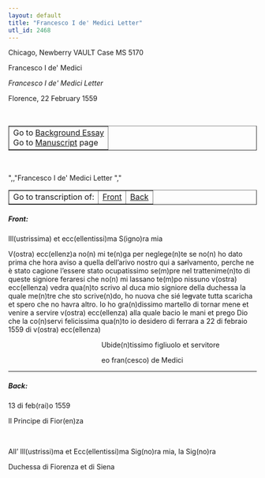 ```yaml
---
layout: default
title: "Francesco I de' Medici Letter"
utl_id: 2468
---
```


<p>Chicago, Newberry VAULT Case MS 5170</p>
<p style=""margin-left:.25in;"">Francesco I de' Medici</p>
<p style=""margin-left:.25in;""><em>Francesco I de' Medici Letter</em></p>
<p style=""margin-left:.25in;"">Florence, 22 February 1559</p>
<p style=""font-size: 0.1em;""> </p>
<table border=""0.5"" cellpadding=""1"" cellspacing=""1"" style=""width: 200px; background-color:#F8F8F8;""><tbody style=""border-color:#ccc""><tr style=""border-color:#ccc""><td>Go to <a href=""https://italian-paleography.library.utoronto.ca/content/about_IP_033"" style=""font-weight:300;"" target=""_blank"">Background Essay</a><br />
			Go to <a href=""https://italian-paleography.library.utoronto.ca/islandora/object/italianpaleography%3AIP_033"" style=""font-weight:300;"" target=""_blank"">Manuscript</a> page</td>
</tr></tbody></table><p> </p>
",,"Francesco I de' Medici Letter
","
<table border=""0.5"" cellpadding=""1"" cellspacing=""1"" style=""width: 280px; margin-left: 0.25in;""><tbody><tr style=""border-color:#B3B6B7""><td style=""text-align:center"">Go to transcription of:</td>
<td style=""text-align:center""><a href=""#1"">Front</a></td>
<td style=""text-align:center""><a href=""#2"">Back</a></td>
</tr></tbody></table>
<h5 id=""1"" style=""color:#555;"">Front:</h5>
<p>Ill(ustrissima) et ecc(ellentissi)ma S(igno)ra mia</p>
<p>V(ostra) ecc(ellenz)a no(n) mi te(n)ga per neglege(n)te se no(n) ho dato prima che hora aviso a quella dell’arivo nostro qui a sa<s>r</s>lvamento, perche ne è stato cagione l’essere stato ocupatissimo se(m)pre nel trattenime(n)to di queste signiore feraresi che no(n) mi lassano te(m)po nissuno v(ostra) ecc(ellenza) vedra qua(n)to scrivo al duca mio signiore della duchessa la quale me(n)tre che sto scrive(n)do, ho nuova che sié le<s>g</s>vate tutta scaricha et spero che no havra altro. Io ho gra(n)dissimo martello di tornar mene et venire a servire v(ostra) ecc(ellenza) alla quale bacio le mani et prego Dio che la co(n)servi felicissima qua(n)to io desidero di ferrara a 22 di febraio 1559 di v(ostra) ecc(ellenza)</p>
<p>                                                Ubide(n)tissimo figliuolo et servitore</p>
<p>                                                eo fran(cesco) de Medici  </p>

<hr /><h5 id=""2"" style=""color:#555;"">Back: </h5>
<p>13 di feb(rai)o 1559</p>
<p>Il Principe di Fior(en)za</p>
<p> </p>
<p>All’ Ill(ustrissi)ma et Ecc(ellentissi)ma Sig(no)ra mia, la Sig(no)ra</p>
<p>Duchessa di Fiorenza et di Siena</p>
